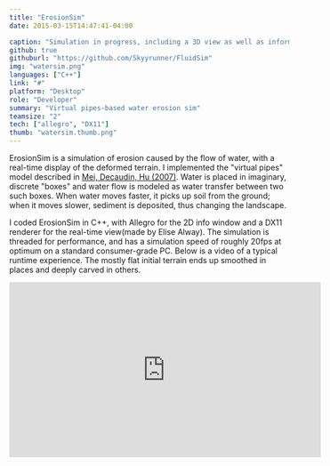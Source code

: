 ```yaml
---
title: "ErosionSim"
date: 2015-03-15T14:47:41-04:00

caption: "Simulation in progress, including a 3D view as well as informative panel views."
github: true
githuburl: "https://github.com/Skyyrunner/FluidSim"
img: "watersim.png"
languages: ["C++"]
link: "#"
platform: "Desktop"
role: "Developer"
summary: "Virtual pipes-based water erosion sim"
teamsize: "2"
tech: ["allegro", "DX11"]
thumb: "watersim.thumb.png"
---
```


ErosionSim is a simulation of erosion caused by the flow of water, with a real-time display of the deformed terrain. I implemented the "virtual pipes" model described in [Mei, Decaudin, Hu (2007)](/004.fluid.fast_hydrolic_erosion_simulation_and_visualisation.pdf). Water is placed in imaginary, discrete "boxes" and water flow is modeled as water transfer between two such boxes. When water moves faster, it picks up soil from the ground; when it moves slower, sediment is deposited, thus changing the landscape.

I coded ErosionSim in C++, with Allegro for the 2D info window and a DX11 renderer for the real-time view(made by Elise Alway). The simulation is threaded for performance, and has a simulation speed of roughly 20fps at optimum on a standard consumer-grade PC. Below is a video of a typical runtime experience. The mostly flat initial terrain ends up smoothed in places and deeply carved in others.

<iframe width="560" height="315" src="https://www.youtube.com/embed/wyeOvM2rNd8" frameborder="0" allowfullscreen></iframe>